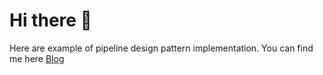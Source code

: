 # Hi there 👋

Here are example of pipeline design pattern implementation.
You can find me here [Blog](https://www.linkedin.com/in/abolfazl-kabiri-64a018108/)
